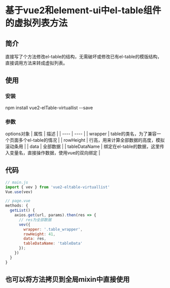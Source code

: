 # 基于vue2和element-ui中el-table组件的虚拟列表方法

## 简介
直接写了个方法修改el-table的结构，无需破坏或修改已有el-table的模版结构，直接调用方法来转成虚拟列表。

## 使用

### 安装
npm install vue2-elTable-virtuallist --save

### 参数
options对象
|  属性   | 描述  |
|  ----  | ----  |
| wrapper  | table的类名，为了兼容一个页面多个el-table的情况 |
| rowHeight  | 行高，用来计算全部数据的高度，模拟滚动条用 |
| data  | 全部数据 |
| tableDataName  | 绑定在el-table的数据，这里传入变量名，直接操作数据，使用vue的双向绑定 |

## 代码
```js
// main.js
import { vev } from 'vue2-eltable-virtuallist'
Vue.use(vev)

// page.vue
methods: {
  getList() {
    axios.get(url, params).then(res => {
      // res为全部数据
      vev({
        wrapper: '.table_wrapper',
        rowHeight: 41,
        data: res,
        tableDataName: 'tableData'
      });
    })
  }
}
```

## 也可以将方法拷贝到全局mixin中直接使用


